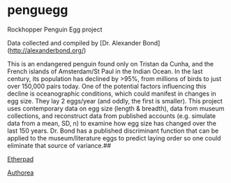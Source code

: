 # penguegg
Rockhopper Penguin Egg project

Data collected and compiled by [Dr. Alexander Bond] (http://alexanderbond.org/)

This is an endangered penguin found only on Tristan da Cunha, and the French islands of Amsterdam/St Paul in the Indian Ocean. In the last century, its population has declined by >95%, from millions of birds to just over 150,000 pairs today. One of the potential factors influencing this decline is oceanographic conditions, which could manifest in changes in egg size. They lay 2 eggs/year (and oddly, the first is smaller). This project uses contemporary data on egg size (length & breadth), data from museum collections, and reconstruct data from published accounts (e.g. simulate data from a mean, SD, n) to examine how egg size has changed over the last 150 years. Dr. Bond has a published discriminant function that can be applied to the museum/literature eggs to predict laying order so one could eliminate that source of variance.##


[Etherpad](https://etherpad.net/p/Penguegg_notes)

[Authorea](https://www.authorea.com/users/140246/articles/150844)
